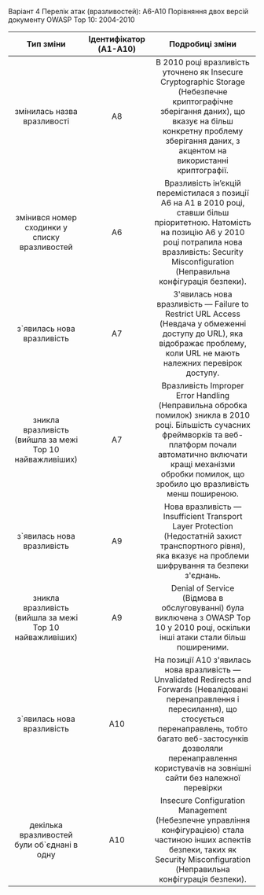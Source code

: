 Варіант 4
Перелік атак (вразливостей): А6-А10
Порівняння двох версій документу OWASP Top 10: 2004-2010

| Тип зміни | Ідентифікатор (A1-A10) | Подробиці зміни |
|:---:|:---:|:---:|
| змінилась назва вразливості | A8 | В 2010 році вразливість уточнено як Insecure Cryptographic Storage (Небезпечне криптографічне зберігання даних), що вказує на більш конкретну проблему зберігання даних, з акцентом на використанні криптографії. |
| змінився номер сходинки у списку вразливостей | A6 | Вразливість ін’єкцій перемістилася з позиції A6 на A1 в 2010 році, ставши більш пріоритетною. Натомість на позицію A6 у 2010 році потрапила нова вразливість: Security Misconfiguration (Неправильна конфігурація безпеки). |
| з`явилась нова вразливість | A7 | З'явилась нова вразливість — Failure to Restrict URL Access (Невдача у обмеженні доступу до URL), яка відображає проблему, коли URL не мають належних перевірок доступу. |
| зникла вразливість (вийшла за межі Top 10 найважливіших) | A7 | Вразливість Improper Error Handling (Неправильна обробка помилок) зникла в 2010 році. Більшість сучасних фреймворків та веб-платформ почали автоматично включати кращі механізми обробки помилок, що зробило цю вразливість менш поширеною. |
| з`явилась нова вразливість | A9 |  Нова вразливість — Insufficient Transport Layer Protection (Недостатній захист транспортного рівня), яка вказує на проблеми шифрування та безпеки з'єднань. |
| зникла вразливість (вийшла за межі Top 10 найважливіших) | A9 | Denial of Service (Відмова в обслуговуванні) була виключена з OWASP Top 10 у 2010 році, оскільки інші атаки стали більш поширеними. |
| з`явилась нова вразливість | A10 |  На позиції A10 з'явилась нова вразливість — Unvalidated Redirects and Forwards (Невалідовані перенаправлення і пересилання), що стосується перенаправлень, тобто багато веб-застосунків дозволяли перенаправлення користувачів на зовнішні сайти без належної перевірки |
| декілька вразливостей були об`єднані в одну| A10 | Insecure Configuration Management (Небезпечне управління конфігурацією) стала частиною інших аспектів безпеки, таких як Security Misconfiguration (Неправильна конфігурація безпеки). |

